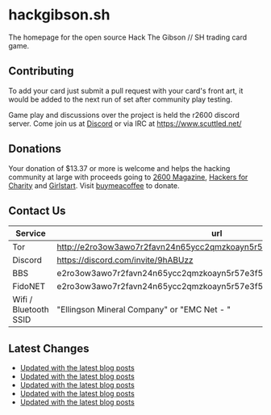 # hackgibson.sh
The homepage for the open source Hack The Gibson // SH trading card game.


## Contributing

To add your card just submit a pull request with your card's front art, it would be added to the next run of set after community play testing.

Game play and discussions over the project is held the r2600 discord server. Come join us at [Discord](https://discord.com/invite/9hABUzz) or via IRC at https://www.scuttled.net/


## Donations

Your donation of $13.37 or more is welcome and helps the hacking community at large with proceeds going to [2600 Magazine](https://2600.com/), [Hackers for Charity](https://hackersforcharity.org) and [Girlstart](https://girlstart.org).  Visit [buymeacoffee](https://www.buymeacoffee.com/hackgibson.sh) to donate.


## Contact Us

Service | url
-|-
Tor | http://e2ro3ow3awo7r2favn24n65ycc2qmzkoayn5r57e3f56nvjwdcgg32ad.onion
Discord | https://discord.com/invite/9hABUzz
BBS | e2ro3ow3awo7r2favn24n65ycc2qmzkoayn5r57e3f56nvjwdcgg32ad.onion:23
FidoNET | e2ro3ow3awo7r2favn24n65ycc2qmzkoayn5r57e3f56nvjwdcgg32ad.onion:24554
Wifi / Bluetooth SSID | "Ellingson Mineral Company" or "EMC Net - <fidonet address>"

## Latest Changes
<!-- BLOG-POST-LIST:START -->
- [Updated with the latest blog posts](https://github.com/DFW2600/hackgibson.sh/commit/feeeca58137d7f662b054d07c5f388f30ea9dec8)
- [Updated with the latest blog posts](https://github.com/DFW2600/hackgibson.sh/commit/80b4875c88fae434dc3a887479a1eb126fd5b700)
- [Updated with the latest blog posts](https://github.com/DFW2600/hackgibson.sh/commit/7ff32545abf610382d7694785f93c07fc703ee50)
- [Updated with the latest blog posts](https://github.com/DFW2600/hackgibson.sh/commit/8046a422ac47eeabfd05bcfb0c0c4b30915c2b2f)
- [Updated with the latest blog posts](https://github.com/DFW2600/hackgibson.sh/commit/edb3d83b5f5870c769e0f6062d182bc3fe60cd22)
<!-- BLOG-POST-LIST:END -->
